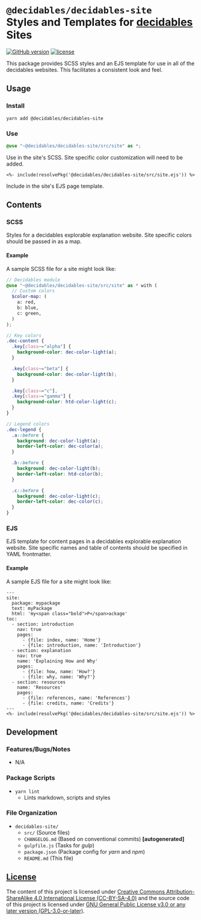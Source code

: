 <!--lint ignore first-heading-level-->

# **`@decidables/decidables-site`**<br>Styles and Templates for [**decidables**](https://decidables.github.io) Sites

[![GitHub version](https://img.shields.io/github/package-json/v/decidables/decidables?filename=libraries%2Fdecidables-site%2Fpackage.json&logo=github)](https:/decidables.github.io/discountable)
[![license](https://img.shields.io/github/package-json/license/decidables/decidables?color=informational)](https://github.com/decidables/decidables/blob/main/LICENSE.md)

This package provides SCSS styles and an EJS template for use in all of the decidables websites.
This facilitates a consistent look and feel.

## Usage

### Install

```shell
yarn add @decidables/decidables-site
```

### Use

```scss
@use "~@decidables/decidables-site/src/site" as *;
```

Use in the site's SCSS. Site specific color customization will need to be added.

```ejs
<%- include(resolvePkg('@decidables/decidables-site/src/site.ejs')) %>
```

Include in the site's EJS page template.

## Contents

### SCSS

Styles for a decidables explorable explanation website. Site specific colors should be passed in as
a map.

#### Example

A sample SCSS file for a site might look like:

```scss
// Decidables module
@use "~@decidables/decidables-site/src/site" as * with (
  // Custom colors
  $color-map: (
    a: red,
    b: blue,
    c: green,
  )
);

// Key colors
.dec-content {
  .key[class~="alpha"] {
    background-color: dec-color-light(a);
  }

  .key[class~="beta"] {
    background-color: dec-color-light(b);
  }

  .key[class~="c"],
  .key[class~="gamma"] {
    background-color: htd-color-light(c);
  }
}

// Legend colors
.dec-legend {
  .a::before {
    background: dec-color-light(a);
    border-left-color: dec-color(a);
  }

  .b::before {
    background: dec-color-light(b);
    border-left-color: htd-color(b);
  }

  .c::before {
    background: dec-color-light(c);
    border-left-color: dec-color(c);
  }
}
```

### EJS

EJS template for content pages in a decidables explorable explanation website. Site specific names
and table of contents should be specified in YAML frontmatter.

#### Example

A sample EJS file for a site might look like:

```ejs
---
site:
  package: mypackage
  text: myPackage
  html: 'my<span class="bold">P</span>ackage'
toc:
  - section: introduction
    nav: true
    pages:
      - {file: index, name: 'Home'}
      - {file: introduction, name: 'Introduction'}
  - section: explanation
    nav: true
    name: 'Explaining How and Why'
    pages:
      - {file: how, name: 'How?'}
      - {file: why, name: 'Why?'}
  - section: resources
    name: 'Resources'
    pages:
      - {file: references, name: 'References'}
      - {file: credits, name: 'Credits'}
---
<%- include(resolvePkg('@decidables/decidables-site/src/site.ejs')) %>
```

## Development

### Features/Bugs/Notes

- N/A

### Package Scripts

- `yarn lint`
  - Lints markdown, scripts and styles

### File Organization

- `decidables-site/`
  - `src/` (Source files)
  - `CHANGELOG.md` (Based on conventional commits) **\[autogenerated\]**
  - `gulpfile.js` (Tasks for *gulp*)
  - `package.json` (Package config for *yarn* and *npm*)
  - `README.md` (This file)

## [License](https://github.com/decidables/decidables/blob/main/LICENSE.md)

The content of this project is licensed under [Creative Commons Attribution-ShareAlike 4.0
International License (CC-BY-SA-4.0)](https://creativecommons.org/licenses/by-sa/4.0/) and the
source code of this project is licensed under [GNU General Public License v3.0 or any later version
(GPL-3.0-or-later)](https://www.gnu.org/licenses/gpl-3.0.html).
